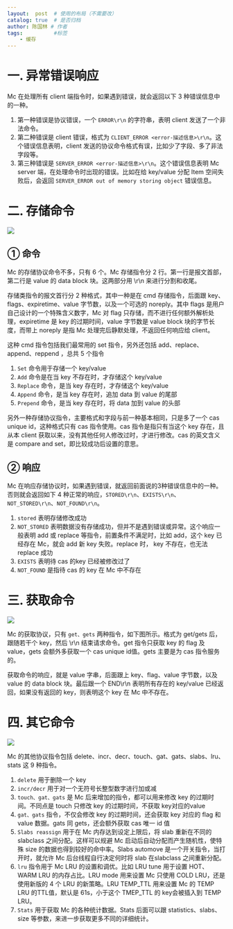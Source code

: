 ```yaml
---
layout:  post  # 使用的布局（不需要改）
catalog: true  # 是否归档
author: 陈国林 # 作者
tags:          #标签
    - 缓存
---
```


# 一. 异常错误响应
Mc 在处理所有 client 端指令时，如果遇到错误，就会返回以下 3 种错误信息中的一种。

1. 第一种错误是协议错误，一个 `ERROR\r\n` 的字符串，表明 client 发送了一个非法命令。
2. 第二种错误是 client 错误，格式为 `CLIENT_ERROR <error-描述信息>\r\n`。这个错误信息表明，client 发送的协议命令格式有误，比如少了字段、多了非法字段等。
3. 第三种错误是 `SERVER_ERROR <error-描述信息>\r\n`。这个错误信息表明 Mc server 端，在处理命令时出现的错误。比如在给 key/value 分配 Item 空间失败后，会返回 `SERVER_ERROR out of memory storing object` 错误信息。

# 二. 存储命令
![](https://github.com/chenguolin/chenguolin.github.io/blob/master/data/image/memcached-storage-cmd.png?raw=true)

## ① 命令
Mc 的存储协议命令不多，只有 6 个。Mc 存储指令分 2 行。第一行是报文首部，第二行是 value 的 data block 块。这两部分用 \r\n 来进行分割和收尾。

存储类指令的报文首行分 2 种格式，其中一种是在 cmd 存储指令，后面跟 key、flags、expiretime、value 字节数，以及一个可选的 noreply。其中 flags 是用户自己设计的一个特殊含义数字，Mc 对 flag 只存储，而不进行任何额外解析处理，expiretime 是 key 的过期时间，value 字节数是 value block 块的字节长度，而带上 noreply 是指 Mc 处理完后静默处理，不返回任何响应给 client。

这种 cmd 指令包括我们最常用的 set 指令，另外还包括 add、replace、append、reppend ，总共 5 个指令

1. `Set` 命令用于存储一个 key/value
2. `Add` 命令是在当 key 不存在时，才存储这个 key/value
3. `Replace` 命令，是当 key 存在时，才存储这个 key/value
4. `Append` 命令，是当 key 存在时，追加 data 到 value 的尾部
5. `Prepend` 命令，是当 key 存在时，将 data 加到 value 的头部

另外一种存储协议指令，主要格式和字段与前一种基本相同，只是多了一个 cas unique id，这种格式只有 cas 指令使用。cas 指令是指只有当这个 key 存在，且从本 client 获取以来，没有其他任何人修改过时，才进行修改。cas 的英文含义是 compare and set，即比较成功后设置的意思。

## ② 响应
Mc 在响应存储协议时，如果遇到错误，就返回前面说的3种错误信息中的一种。否则就会返回如下 4 种正常的响应，`STORED\r\n`、`EXISTS\r\n`、`NOT_STORED\r\n`、`NOT_FOUND\r\n`。

1. `stored` 表明存储修改成功
2. `NOT_STORED` 表明数据没有存储成功，但并不是遇到错误或异常。这个响应一般表明 add 或 replace 等指令，前置条件不满足时，比如 add，这个 key 已经存在 Mc，就会 add 新 key 失败。replace 时， key 不存在，也无法 replace 成功
3. `EXISTS` 表明待 cas 的key 已经被修改过了
4. `NOT_FOUND` 是指待 cas 的 key 在 Mc 中不存在

# 三. 获取命令
![](https://github.com/chenguolin/chenguolin.github.io/blob/master/data/image/memcached-gets-cmd.png?raw=true)

Mc 的获取协议，只有 `get、gets` 两种指令，如下图所示。格式为 get/gets 后，跟随若干个 key，然后 \r\n 结束请求命令。get 指令只获取 key 的 flag 及 value，gets 会额外多获取一个 cas unique id值。gets 主要是为 cas 指令服务的。

获取命令的响应，就是 value 字串，后面跟上 key、flag、value 字节数，以及 value 的 data block 块。最后跟一个 END\r\n 表明所有存在的 key/value 已经返回，如果没有返回的 key，则表明这个 key 在 Mc 中不存在。

# 四. 其它命令
![](https://github.com/chenguolin/chenguolin.github.io/blob/master/data/image/memcached-xieyi.png?raw=true)

Mc 的其他协议指令包括 delete、incr、decr、touch、gat、gats、slabs、lru、stats 这 9 种指令。

1. `delete` 用于删除一个 key
2. `incr/decr` 用于对一个无符号长整型数字进行加或减
3. `touch、gat、gats` 是 Mc 后来增加的指令，都可以用来修改 key 的过期时间。不同点是 touch 只修改 key 的过期时间，不获取 key对应的value
4. `gat、gats` 指令，不仅会修改 key 的过期时间，还会获取 key 对应的 flag 和 value 数据。gats 同 gets，还会额外获取 cas 唯一 id 值
5. `Slabs reassign` 用于在 Mc 内存达到设定上限后，将 slab 重新在不同的 slabclass 之间分配。这样可以规避 Mc 启动后自动分配而产生随机性，使特殊 size 的数据也得到较好的命中率。Slabs automove 是一个开关指令，当打开时，就允许 Mc 后台线程自行决定何时将 slab 在slabclass 之间重新分配。
6. `lru` 指令用于 Mc LRU 的设置和调优。比如 LRU tune 用于设置 HOT、WARM LRU 的内存占比。LRU mode 用来设置 Mc 只使用 COLD LRU，还是使用新版的 4 个 LRU 的新策略。LRU TEMP_TTL 用来设置 Mc 的 TEMP LRU 的TTL值，默认是 61s，小于这个 TMEP_TTL 的 key会被插入到 TEMP LRU。
7. `Stats` 用于获取 Mc 的各种统计数据。Stats 后面可以跟 statistics、slabs、size 等参数，来进一步获取更多不同的详细统计。


